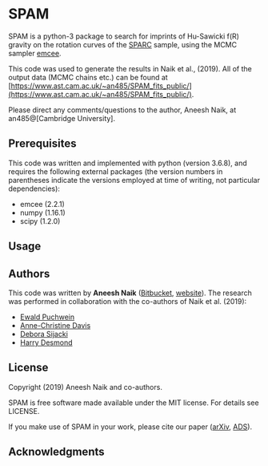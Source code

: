 # SPAM

SPAM is a python-3 package to search for imprints of Hu-Sawicki f(R) gravity on the rotation curves of the [SPARC](http://astroweb.cwru.edu/SPARC/) sample, using the MCMC sampler [emcee](http://dfm.io/emcee/current/).

This code was used to generate the results in Naik et al., (2019). All of the output data (MCMC chains etc.) can be found at [https://www.ast.cam.ac.uk/~an485/SPAM_fits_public/](https://www.ast.cam.ac.uk/~an485/SPAM_fits_public/).

Please direct any comments/questions to the author, Aneesh Naik, at an485@[Cambridge University].


## Prerequisites

This code was written and implemented with python (version 3.6.8), and requires the following external packages (the version numbers in parentheses indicate the versions employed at time of writing, not particular dependencies):

* emcee (2.2.1)
* numpy (1.16.1)
* scipy (1.2.0)

## Usage

## Authors

This code was written by **Aneesh Naik** ([Bitbucket](https://bitbucket.org/an485/), [website](https://www.ast.cam.ac.uk/~an485/)). The research was performed in collaboration with the co-authors of Naik et al. (2019):

* [Ewald Puchwein](https://www.aip.de/Members/epuchwein)
* [Anne-Christine Davis](http://www.damtp.cam.ac.uk/user/acd/)
* [Debora Sijacki](https://www.ast.cam.ac.uk/people/Debora.Sijacki)
* [Harry Desmond](https://www2.physics.ox.ac.uk/contacts/people/desmond)


## License

Copyright (2019) Aneesh Naik and co-authors.

SPAM is free software made available under the MIT license. For details see LICENSE.

If you make use of SPAM in your work, please cite our paper ([arXiv](), [ADS]()).


## Acknowledgments
